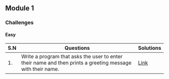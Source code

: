 ## Module 1

### Challenges

#### Easy

| S.N | Questions                                                                                                  | Solutions                  |
| --- | ---------------------------------------------------------------------------------------------------------- | -------------------------- |
| 1.  | Write a program that asks the user to enter their name and then prints a greeting message with their name. | [Link](easy/solution_1.py) |
